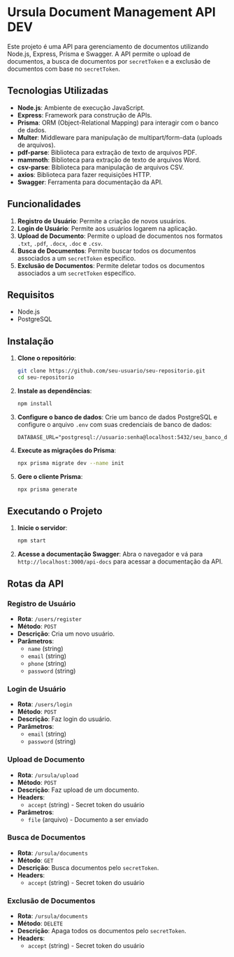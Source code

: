 # Ursula Document Management API DEV

Este projeto é uma API para gerenciamento de documentos utilizando Node.js, Express, Prisma e Swagger. A API permite o upload de documentos, a busca de documentos por `secretToken` e a exclusão de documentos com base no `secretToken`.

## Tecnologias Utilizadas

- **Node.js**: Ambiente de execução JavaScript.
- **Express**: Framework para construção de APIs.
- **Prisma**: ORM (Object-Relational Mapping) para interagir com o banco de dados.
- **Multer**: Middleware para manipulação de multipart/form-data (uploads de arquivos).
- **pdf-parse**: Biblioteca para extração de texto de arquivos PDF.
- **mammoth**: Biblioteca para extração de texto de arquivos Word.
- **csv-parse**: Biblioteca para manipulação de arquivos CSV.
- **axios**: Biblioteca para fazer requisições HTTP.
- **Swagger**: Ferramenta para documentação da API.

## Funcionalidades

1. **Registro de Usuário**: Permite a criação de novos usuários.
2. **Login de Usuário**: Permite aos usuários logarem na aplicação.
3. **Upload de Documento**: Permite o upload de documentos nos formatos `.txt`, `.pdf`, `.docx`, `.doc` e `.csv`.
4. **Busca de Documentos**: Permite buscar todos os documentos associados a um `secretToken` específico.
5. **Exclusão de Documentos**: Permite deletar todos os documentos associados a um `secretToken` específico.

## Requisitos

- Node.js
- PostgreSQL

## Instalação

1. **Clone o repositório**:
   ```bash
   git clone https://github.com/seu-usuario/seu-repositorio.git
   cd seu-repositorio
   ```

2. **Instale as dependências**:
   ```bash
   npm install
   ```

3. **Configure o banco de dados**:
   Crie um banco de dados PostgreSQL e configure o arquivo `.env` com suas credenciais de banco de dados:
   ```
   DATABASE_URL="postgresql://usuario:senha@localhost:5432/seu_banco_de_dados"
   ```

4. **Execute as migrações do Prisma**:
   ```bash
   npx prisma migrate dev --name init
   ```

5. **Gere o cliente Prisma**:
   ```bash
   npx prisma generate
   ```

## Executando o Projeto

1. **Inicie o servidor**:
   ```bash
   npm start
   ```

2. **Acesse a documentação Swagger**:
   Abra o navegador e vá para `http://localhost:3000/api-docs` para acessar a documentação da API.

## Rotas da API

### Registro de Usuário

- **Rota**: `/users/register`
- **Método**: `POST`
- **Descrição**: Cria um novo usuário.
- **Parâmetros**:
  - `name` (string)
  - `email` (string)
  - `phone` (string)
  - `password` (string)

### Login de Usuário

- **Rota**: `/users/login`
- **Método**: `POST`
- **Descrição**: Faz login do usuário.
- **Parâmetros**:
  - `email` (string)
  - `password` (string)

### Upload de Documento

- **Rota**: `/ursula/upload`
- **Método**: `POST`
- **Descrição**: Faz upload de um documento.
- **Headers**:
  - `accept` (string) - Secret token do usuário
- **Parâmetros**:
  - `file` (arquivo) - Documento a ser enviado

### Busca de Documentos

- **Rota**: `/ursula/documents`
- **Método**: `GET`
- **Descrição**: Busca documentos pelo `secretToken`.
- **Headers**:
  - `accept` (string) - Secret token do usuário

### Exclusão de Documentos

- **Rota**: `/ursula/documents`
- **Método**: `DELETE`
- **Descrição**: Apaga todos os documentos pelo `secretToken`.
- **Headers**:
  - `accept` (string) - Secret token do usuário